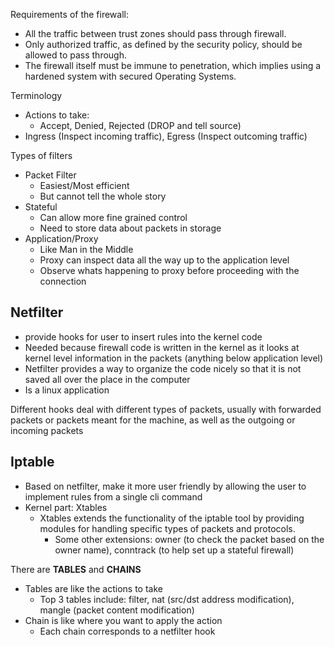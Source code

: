 Requirements of the firewall:
- All the traffic between trust zones should pass through firewall.
- Only authorized traffic, as defined by the security policy, should be allowed to pass through.
- The firewall itself must be immune to penetration, which implies using a hardened system with secured Operating Systems.

Terminology
- Actions to take:
	- Accept, Denied, Rejected (DROP and tell source)
- Ingress (Inspect incoming traffic), Egress (Inspect outcoming traffic)

Types of filters
- Packet Filter
	- Easiest/Most efficient
	- But cannot tell the whole story
- Stateful
	- Can allow more fine grained control
	- Need to store data about packets in storage
- Application/Proxy
	- Like Man in the Middle
	- Proxy can inspect data all the way up to the application level
	- Observe whats happening to proxy before proceeding with the connection

## Netfilter
- provide hooks for user to insert rules into the kernel code 
- Needed because firewall code is written in the kernel as it looks at kernel level information in the packets (anything below application level)
- Netfilter provides a way to organize the code nicely so that it is not saved all over the place in the computer
- Is a linux application

Different hooks deal with different types of packets, usually with forwarded packets or packets meant for the machine, as well as the outgoing or incoming packets

## Iptable
- Based on netfilter, make it more user friendly by allowing the user to implement rules from a single cli command
- Kernel part: Xtables
	- Xtables extends the functionality of the iptable tool by providing modules for handling specific types of packets and protocols.
		- Some other extensions: owner (to check the packet based on the owner name), conntrack (to help set up a stateful firewall)

There are **TABLES** and **CHAINS**
- Tables are like the actions to take
	- Top 3 tables include: filter, nat (src/dst address modification), mangle (packet content modification)
- Chain is like where you want to apply the action
	- Each chain corresponds to a netfilter hook